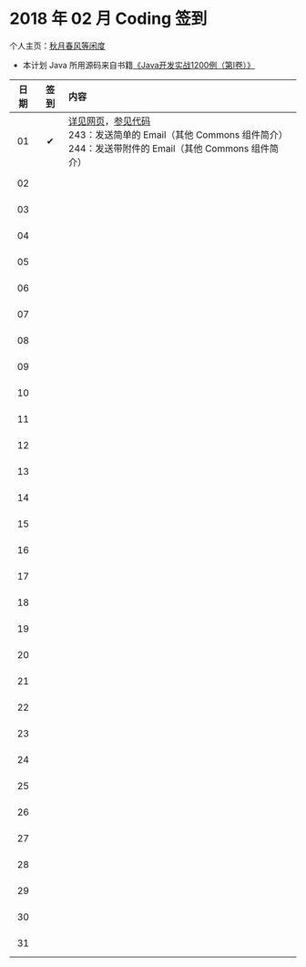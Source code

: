 # 2018 年 02 月 Coding 签到

个人主页：<a href="http://renkaigis.com/" target="_blank">秋月春风等闲度</a>

- 本计划 Java 所用源码来自书籍<a href="https://book.douban.com/subject/5417003/" target="_blank">《Java开发实战1200例（第Ⅰ卷）》</a>

| 日期 | 签到 | 内容 |
| :---: | :---: | :--- |
| 01 | ✔ | <a href="http://blog.renkaigis.com/KeepCoding/2018/01/01" target="_blank">详见网页</a>，<a href="https://github.com/renkaigis/KeepCoding/tree/master/2018/01/01" target="_blank">参见代码</a><br>243：发送简单的 Email（其他 Commons 组件简介）<br>244：发送带附件的 Email（其他 Commons 组件简介） |
| 02 |  | <a href="http://blog.renkaigis.com/KeepCoding/2018/01/02" target="_blank"></a><a href="https://github.com/renkaigis/KeepCoding/tree/master/2018/01/02" target="_blank"></a><br><br> |
| 03 |  | <a href="http://blog.renkaigis.com/KeepCoding/2018/01/03" target="_blank"></a><a href="https://github.com/renkaigis/KeepCoding/tree/master/2018/01/03" target="_blank"></a><br><br> |
| 04 |  | <a href="http://blog.renkaigis.com/KeepCoding/2018/01/04" target="_blank"></a><a href="https://github.com/renkaigis/KeepCoding/tree/master/2018/01/04" target="_blank"></a><br><br> |
| 05 |  | <a href="http://blog.renkaigis.com/KeepCoding/2018/01/05" target="_blank"></a><a href="https://github.com/renkaigis/KeepCoding/tree/master/2018/01/05" target="_blank"></a><br><br> |
| 06 |  | <a href="http://blog.renkaigis.com/KeepCoding/2018/01/06" target="_blank"></a><a href="https://github.com/renkaigis/KeepCoding/tree/master/2018/01/06" target="_blank"></a><br><br> |
| 07 |  | <a href="http://blog.renkaigis.com/KeepCoding/2018/01/07" target="_blank"></a><a href="https://github.com/renkaigis/KeepCoding/tree/master/2018/01/07" target="_blank"></a><br><br> |
| 08 |  | <a href="http://blog.renkaigis.com/KeepCoding/2018/01/08" target="_blank"></a><a href="https://github.com/renkaigis/KeepCoding/tree/master/2018/01/08" target="_blank"></a><br><br> |
| 09 |  | <a href="http://blog.renkaigis.com/KeepCoding/2018/01/09" target="_blank"></a><a href="https://github.com/renkaigis/KeepCoding/tree/master/2018/01/09" target="_blank"></a><br><br> |
| 10 |  | <a href="http://blog.renkaigis.com/KeepCoding/2018/01/10" target="_blank"></a><a href="https://github.com/renkaigis/KeepCoding/tree/master/2018/01/10" target="_blank"></a><br><br> |
| 11 |  | <a href="http://blog.renkaigis.com/KeepCoding/2018/01/11" target="_blank"></a><a href="https://github.com/renkaigis/KeepCoding/tree/master/2018/01/11" target="_blank"></a><br><br> |
| 12 |  | <a href="http://blog.renkaigis.com/KeepCoding/2018/01/12" target="_blank"></a><a href="https://github.com/renkaigis/KeepCoding/tree/master/2018/01/12" target="_blank"></a><br><br> |
| 13 |  | <a href="http://blog.renkaigis.com/KeepCoding/2018/01/13" target="_blank"></a><a href="https://github.com/renkaigis/KeepCoding/tree/master/2018/01/13" target="_blank"></a><br><br> |
| 14 |  | <a href="http://blog.renkaigis.com/KeepCoding/2018/01/14" target="_blank"></a><a href="https://github.com/renkaigis/KeepCoding/tree/master/2018/01/14" target="_blank"></a><br><br> |
| 15 |  | <a href="http://blog.renkaigis.com/KeepCoding/2018/01/15" target="_blank"></a><a href="https://github.com/renkaigis/KeepCoding/tree/master/2018/01/15" target="_blank"></a><br><br> |
| 16 |  | <a href="http://blog.renkaigis.com/KeepCoding/2018/01/16" target="_blank"></a><a href="https://github.com/renkaigis/KeepCoding/tree/master/2018/01/16" target="_blank"></a><br><br> |
| 17 |  | <a href="http://blog.renkaigis.com/KeepCoding/2018/01/17" target="_blank"></a><a href="https://github.com/renkaigis/KeepCoding/tree/master/2018/01/17" target="_blank"></a><br><br> |
| 18 |  | <a href="http://blog.renkaigis.com/KeepCoding/2018/01/18" target="_blank"></a><a href="https://github.com/renkaigis/KeepCoding/tree/master/2018/01/18" target="_blank"></a><br><br> |
| 19 |  | <a href="http://blog.renkaigis.com/KeepCoding/2018/01/19" target="_blank"></a><a href="https://github.com/renkaigis/KeepCoding/tree/master/2018/01/19" target="_blank"></a><br><br> |
| 20 |  | <a href="http://blog.renkaigis.com/KeepCoding/2018/01/20" target="_blank"></a><a href="https://github.com/renkaigis/KeepCoding/tree/master/2018/01/20" target="_blank"></a><br><br> |
| 21 |  | <a href="http://blog.renkaigis.com/KeepCoding/2018/01/21" target="_blank"></a><a href="https://github.com/renkaigis/KeepCoding/tree/master/2018/01/21" target="_blank"></a><br><br> |
| 22 |  | <a href="http://blog.renkaigis.com/KeepCoding/2018/01/22" target="_blank"></a><a href="https://github.com/renkaigis/KeepCoding/tree/master/2018/01/22" target="_blank"></a><br><br> |
| 23 |  | <a href="http://blog.renkaigis.com/KeepCoding/2018/01/23" target="_blank"></a><a href="https://github.com/renkaigis/KeepCoding/tree/master/2018/01/23" target="_blank"></a><br><br> |
| 24 |  | <a href="http://blog.renkaigis.com/KeepCoding/2018/01/24" target="_blank"></a><a href="https://github.com/renkaigis/KeepCoding/tree/master/2018/01/24" target="_blank"></a><br><br> |
| 25 |  | <a href="http://blog.renkaigis.com/KeepCoding/2018/01/25" target="_blank"></a><a href="https://github.com/renkaigis/KeepCoding/tree/master/2018/01/25" target="_blank"></a><br><br> |
| 26 |  | <a href="http://blog.renkaigis.com/KeepCoding/2018/01/26" target="_blank"></a><a href="https://github.com/renkaigis/KeepCoding/tree/master/2018/01/26" target="_blank"></a><br><br> |
| 27 |  | <a href="http://blog.renkaigis.com/KeepCoding/2018/01/27" target="_blank"></a><a href="https://github.com/renkaigis/KeepCoding/tree/master/2018/01/27" target="_blank"></a><br><br> |
| 28 |  | <a href="http://blog.renkaigis.com/KeepCoding/2018/01/28" target="_blank"></a><a href="https://github.com/renkaigis/KeepCoding/tree/master/2018/01/28" target="_blank"></a><br><br> |
| 29 |  | <a href="http://blog.renkaigis.com/KeepCoding/2018/01/29" target="_blank"></a><a href="https://github.com/renkaigis/KeepCoding/tree/master/2018/01/29" target="_blank"></a><br><br> |
| 30 |  | <a href="http://blog.renkaigis.com/KeepCoding/2018/01/30" target="_blank"></a><a href="https://github.com/renkaigis/KeepCoding/tree/master/2018/01/30" target="_blank"></a><br><br> |
| 31 |  | <a href="http://blog.renkaigis.com/KeepCoding/2018/01/31" target="_blank"></a><a href="https://github.com/renkaigis/KeepCoding/tree/master/2018/01/31" target="_blank"></a><br><br> |
